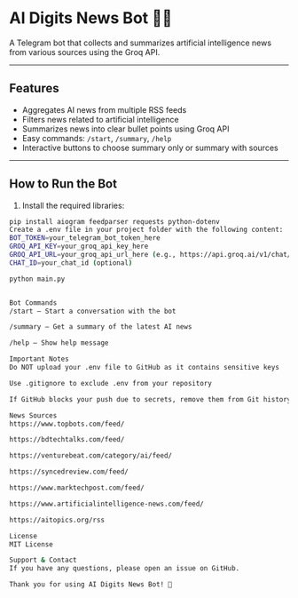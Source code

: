 # AI Digits News Bot 🤖📰

A Telegram bot that collects and summarizes artificial intelligence news from various sources using the Groq API.

---

## Features

- Aggregates AI news from multiple RSS feeds  
- Filters news related to artificial intelligence  
- Summarizes news into clear bullet points using Groq API  
- Easy commands: `/start`, `/summary`, `/help`  
- Interactive buttons to choose summary only or summary with sources  

---

## How to Run the Bot

1. Install the required libraries:  
```bash
pip install aiogram feedparser requests python-dotenv
Create a .env file in your project folder with the following content:
BOT_TOKEN=your_telegram_bot_token_here
GROQ_API_KEY=your_groq_api_key_here
GROQ_API_URL=your_groq_api_url_here (e.g., https://api.groq.ai/v1/chat/completions)
CHAT_ID=your_chat_id (optional)

python main.py


Bot Commands
/start — Start a conversation with the bot

/summary — Get a summary of the latest AI news

/help — Show help message

Important Notes
Do NOT upload your .env file to GitHub as it contains sensitive keys

Use .gitignore to exclude .env from your repository

If GitHub blocks your push due to secrets, remove them from Git history before pushing

News Sources
https://www.topbots.com/feed/

https://bdtechtalks.com/feed/

https://venturebeat.com/category/ai/feed/

https://syncedreview.com/feed/

https://www.marktechpost.com/feed/

https://www.artificialintelligence-news.com/feed/

https://aitopics.org/rss

License
MIT License

Support & Contact
If you have any questions, please open an issue on GitHub.

Thank you for using AI Digits News Bot! 🚀

